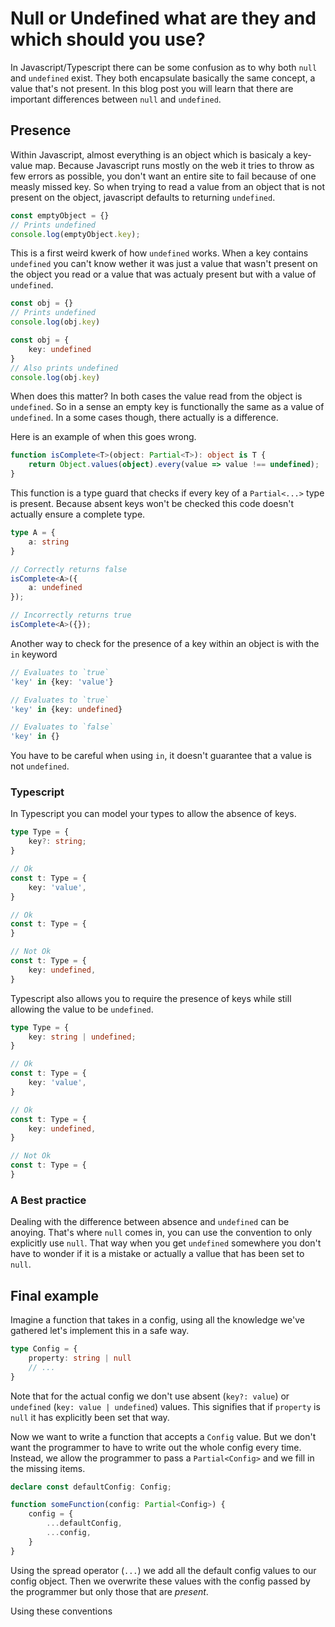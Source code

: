 # Null or Undefined what are they and which should you use?

In Javascript/Typescript there can be some confusion as to why both `null` and `undefined` exist.
They both encapsulate basically the same concept, a value that's not present.
In this blog post you will learn that there are important differences between `null` and `undefined`.

## Presence

Within Javascript, almost everything is an object which is basicaly a key-value map.
Because Javascript runs mostly on the web it tries to throw as few errors as possible, you don't want an entire site to fail because of one measly missed key.
So when trying to read a value from an object that is not present on the object, javascript defaults to returning `undefined`.

```ts
const emptyObject = {}
// Prints undefined
console.log(emptyObject.key);
```

This is a first weird kwerk of how `undefined` works.
When a key contains `undefined` you can't know wether it was just a value that wasn't present on the object you read or a value that was actualy present but with a value of `undefined`.

```ts
const obj = {}
// Prints undefined
console.log(obj.key)

const obj = {
	key: undefined
}
// Also prints undefined
console.log(obj.key)
```

When does this matter?
In both cases the value read from the object is `undefined`.
So in a sense an empty key is functionally the same as a value of `undefined`.
In a some cases though, there actually is a difference.

Here is an example of when this goes wrong.

```ts
function isComplete<T>(object: Partial<T>): object is T {
	return Object.values(object).every(value => value !== undefined);
}
```

This function is a type guard that checks if every key of a `Partial<...>` type is present.
Because absent keys won't be checked this code doesn't actually ensure a complete type.

```ts
type A = {
	a: string
}

// Correctly returns false
isComplete<A>({
	a: undefined
});

// Incorrectly returns true
isComplete<A>({});
```

<!-- To write this function properly you'd need to know which keys to check.
With this knowledge, let's improve the function:

```ts
function isComplete(object: object, keys: string[]): boolean {
	return keys
		.map(key => object[key])
		.every(value => value !== undefined);
}

// Returns false
isComplete({
	a: undefined
}, ['a']);

// Returns false
isComplete({}, ['a']);
```

Now the function correctly returns `false` when the key `a` is not present. -->

Another way to check for the presence of a key within an object is with the `in` keyword

```ts
// Evaluates to `true`
'key' in {key: 'value'}

// Evaluates to `true`
'key' in {key: undefined}

// Evaluates to `false`
'key' in {}
```

You have to be careful when using `in`, it doesn't guarantee that a value is not `undefined`.

### Typescript

In Typescript you can model your types to allow the absence of keys.

```ts
type Type = {
	key?: string;
}

// Ok
const t: Type = {
	key: 'value',
}

// Ok
const t: Type = {
}

// Not Ok
const t: Type = {
	key: undefined,
}
```

Typescript also allows you to require the presence of keys while still allowing the value to be `undefined`.

```ts
type Type = {
	key: string | undefined;
}

// Ok
const t: Type = {
	key: 'value',
}

// Ok
const t: Type = {
	key: undefined,
}

// Not Ok
const t: Type = {
}
```


### A Best practice

Dealing with the difference between absence and `undefined` can be anoying.
That's where `null` comes in, you can use the convention to only explicitly use `null`.
That way when you get `undefined` somewhere you don't have to wonder if it is a mistake or actually a vallue that has been set to `null`.

<!-- ## Difference from a JSON perspective

## Equality

When checking for both `null` and `undefined` at the same time you can use `value == null`.
Not using the strict equals (`===`) checks for both values. -->

## Final example

Imagine a function that takes in a config, using all the knowledge we've gathered let's implement this in a safe way.

```ts
type Config = {
	property: string | null
	// ...
}
```

Note that for the actual config we don't use absent (`key?: value`) or `undefined` (`key: value | undefined`) values.
This signifies that if `property` is `null` it has explicitly been set that way.

Now we want to write a function that accepts a `Config` value.
But we don't want the programmer to have to write out the whole config every time.
Instead, we allow the programmer to pass a `Partial<Config>` and we fill in the missing items.

```ts
declare const defaultConfig: Config;

function someFunction(config: Partial<Config>) {
	config = {
		...defaultConfig,
		...config,
	}
}
```

Using the spread operator (`...`) we add all the default config values to our config object.
Then we overwrite these values with the config passed by the programmer but only those that are *present*.

Using these conventions
